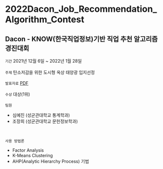 # 2022Dacon_Job_Recommendation_Algorithm_Contest
Dacon - KNOW(한국직업정보)기반 직업 추천 알고리즘 경진대회
-------------
``` 기간 ``` 2021년 12월 6일 ~ 2022년 1월 28일 <br />
<br />
``` 주제 ``` 탄소저감을 위한 도시형 옥상 태양광 입지선정<br />
<br />
``` 발표자료 ``` [PDF](https://drive.google.com/file/d/1hamIM5FFxhxxLn36Bnke6JHoAo9nyr5c/view?usp=sharing)<br />
<br />
``` 수상 ``` 대상(1위) <br />
<br />
``` 팀원 ``` <br />
- 심예진 (성균관대학교 통계학과)<br />
- 조장희 (성균관대학교 문헌정보학과)<br />
<br />

```사용 방법론 ``` <br />
- Factor Analysis
- K-Means Clustering
- AHP(Analytic Hierarchy Process) 기법
